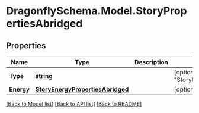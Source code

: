
# DragonflySchema.Model.StoryPropertiesAbridged

## Properties

Name | Type | Description | Notes
------------ | ------------- | ------------- | -------------
**Type** | **string** |  | [optional] [default to "StoryPropertiesAbridged"]
**Energy** | [**StoryEnergyPropertiesAbridged**](StoryEnergyPropertiesAbridged.md) |  | [optional] 

[[Back to Model list]](../README.md#documentation-for-models)
[[Back to API list]](../README.md#documentation-for-api-endpoints)
[[Back to README]](../README.md)

